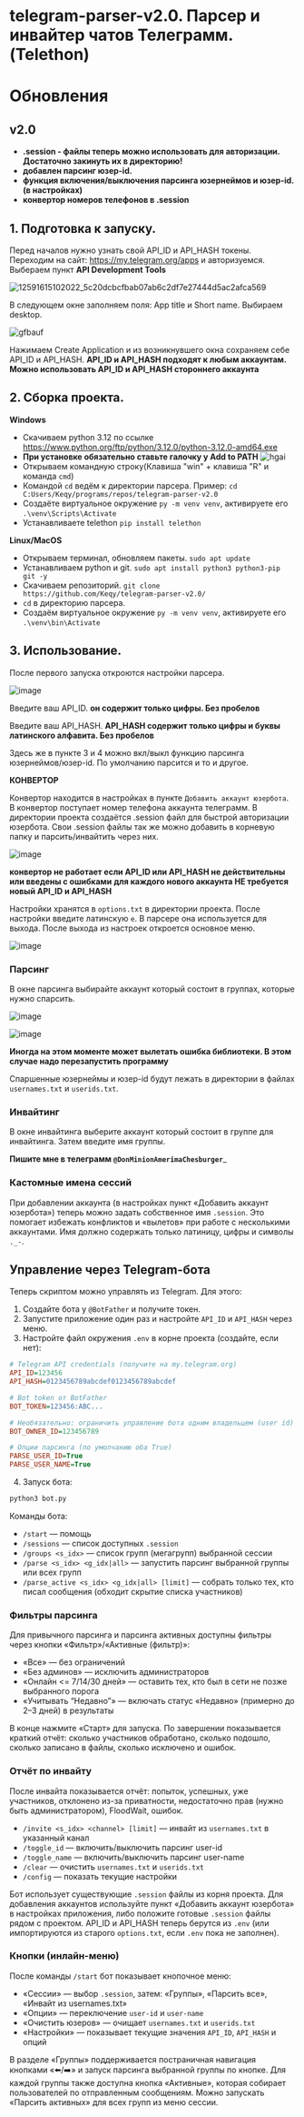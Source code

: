 # telegram-parser-v2.0. Парсер и инвайтер чатов Телеграмм. (Telethon) 

# Обновления
## v2.0
* __.session - файлы теперь можно использовать для авторизации. Достаточно закинуть их в директорию!__
* __добавлен парсинг юзер-id.__
* __функция включения/выключения парсинга юзернеймов и юзер-id. (в настройках)__
* __конвертор номеров телефонов в .session__
  


## 1. Подготовка к запуску.
Перед началов нужно узнать свой API_ID и API_HASH токены. Переходим на сайт: https://my.telegram.org/apps и авторизуемся. Выбераем пункт __API Development Tools__

![12591615102022_5c20dcbcfbab07ab6c2df7e27444d5ac2afca569](https://github.com/Keqy/telegram-parser-v1.0/assets/96333229/75080769-1aa6-4cbc-ab75-cd0a1e04ec09)

В следующем окне заполняем поля: App title и Short name. Выбираем desktop.

![gfbauf](https://github.com/Keqy/telegram-parser-v1.0/assets/96333229/963ca90a-b9f7-4f94-bc95-a87742742239)

Нажимаем Create Application и из возникнувшего окна сохраняем себе API_ID и API_HASH. 
__API_ID и API_HASH подходят к любым аккаунтам. Можно использовать API_ID и API_HASH стороннего аккаунта__
## 2. Сборка проекта.
__Windows__
* Скачиваем python 3.12 по ссылке https://www.python.org/ftp/python/3.12.0/python-3.12.0-amd64.exe
* __При установке обязательно ставьте галочку у Add to PATH__
  ![hgai](https://github.com/Keqy/telegram-parser-v1.0/assets/96333229/046ed050-5a00-4c94-8758-6de165e81ca3)
* Открываем командную строку(Клавиша "win" + клавиша "R" и команда ```cmd```)
* Командой ```cd``` ведём к директории парсера. Пример: ```cd C:Users/Keqy/programs/repos/telegram-parser-v2.0```
* Создаёте виртуальное окружение ```py -m venv venv```, активируете его ```.\venv\Scripts\Activate```
* Устанавливаете telethon ```pip install telethon```

__Linux/MacOS__
* Открываем терминал, обновляем пакеты. ```sudo apt update```
* Устанавливаем python и git. ```sudo apt install python3 python3-pip git -y```
* Скачиваем репозиторий. ```git clone https://github.com/Keqy/telegram-parser-v2.0/```
* ```cd``` в директорию парсера.
* Создаём виртуальное окружение ```py -m venv venv```, активируете его ```.\venv\bin\Activate```


## 3. Использование.
После первого запуска откроются настройки парсера.

![image](https://github.com/Keqy/telegram-parser-v2.0/assets/96333229/b465cb54-843f-4fe2-94ed-c5e68836a923)

Введите ваш API_ID. __он содержит только цифры. Без пробелов__

Введите ваш API_HASH. __API_HASH содержит только цифры и буквы латинского алфавита. Без пробелов__

Здесь же в пункте 3 и 4 можно вкл/выкл функцию парсинга юзернеймов/юзер-id. По умолчанию парсится и то и другое.

__КОНВЕРТОР__

Конвертор находится в настройках в пункте ```Добавить аккаунт юзербота```. В конвертор поступает номер телефона аккаунта телеграмм. В директории проекта создаётся .session файл для быстрой авторизации юзербота. Свои .session файлы так же можно добавить в корневую папку и парсить/инвайтить через них.

![image](https://github.com/Keqy/telegram-parser-v2.0/assets/96333229/9fc11349-ddf8-441e-a386-a301847a5942)

__конвертор не работает если API_ID или API_HASH не действительны или введены с ошибками__
__для каждого нового аккаунта __НЕ__ требуется новый API_ID и API_HASH__

Настройки хранятся в ```options.txt``` в директории проекта.
После настройки введите латинскую ```e```. В парсере она используется для выхода.
После выхода из настроек откроется основное меню.

![image](https://github.com/Keqy/telegram-parser-v2.0/assets/96333229/8a764eab-22db-429e-a900-514a78c3d46f)

### Парсинг
В окне парсинга выбирайте аккаунт который состоит в группах, которые нужно спарсить.

![image](https://github.com/Keqy/telegram-parser-v2.0/assets/96333229/00a72f59-f2d3-496b-80d8-63f9507f7a1b)

![image](https://github.com/Keqy/telegram-parser-v2.0/assets/96333229/56a17b94-fb7b-4e16-84ad-9ebc9f7b131a)

__Иногда на этом моменте может вылетать ошибка библиотеки. В этом случае надо перезапустить программу__

Спаршенные юзернеймы и юзер-id будут лежать в директории в файлах ```usernames.txt``` и ```userids.txt```.

### Инвайтинг
В окне инвайтинга выберите аккаунт который состоит в группе для инвайтинга. Затем введите имя группы.


__Пишите мне в телеграмм ```@DonMinionAmerimaChesburger```___

### Кастомные имена сессий

При добавлении аккаунта (в настройках пункт «Добавить аккаунт юзербота») теперь можно задать собственное имя `.session`. Это помогает избежать конфликтов и «вылетов» при работе с несколькими аккаунтами. Имя должно содержать только латиницу, цифры и символы `._-`.

## Управление через Telegram-бота

Теперь скриптом можно управлять из Telegram. Для этого:

1. Создайте бота у `@BotFather` и получите токен.
2. Запустите приложение один раз и настройте `API_ID` и `API_HASH` через меню.
3. Настройте файл окружения `.env` в корне проекта (создайте, если нет):

```ini
# Telegram API credentials (получите на my.telegram.org)
API_ID=123456
API_HASH=0123456789abcdef0123456789abcdef

# Bot token от BotFather
BOT_TOKEN=123456:ABC...

# Необязательно: ограничить управление бота одним владельцем (user id)
BOT_OWNER_ID=123456789

# Опции парсинга (по умолчанию оба True)
PARSE_USER_ID=True
PARSE_USER_NAME=True
```

4. Запуск бота:

```bash
python3 bot.py
```

Команды бота:

- `/start` — помощь
- `/sessions` — список доступных `.session`
- `/groups <s_idx>` — список групп (мегагрупп) выбранной сессии
- `/parse <s_idx> <g_idx|all>` — запустить парсинг выбранной группы или всех групп
- `/parse_active <s_idx> <g_idx|all> [limit]` — собрать только тех, кто писал сообщения (обходит скрытие списка участников)

### Фильтры парсинга
Для привычного парсинга и парсинга активных доступны фильтры через кнопки «Фильтр»/«Активные (фильтр)»:
- «Все» — без ограничений
- «Без админов» — исключить администраторов
- «Онлайн <= 7/14/30 дней» — оставить тех, кто был в сети не позже выбранного порога
- «Учитывать “Недавно”» — включать статус «Недавно» (примерно до 2–3 дней) в результаты

В конце нажмите «Старт» для запуска. По завершении показывается краткий отчёт: сколько участников обработано, сколько подошло, сколько записано в файлы, сколько исключено и ошибок.

### Отчёт по инвайту
После инвайта показывается отчёт: попыток, успешных, уже участников, отклонено из-за приватности, недостаточно прав (нужно быть администратором), FloodWait, ошибок.
- `/invite <s_idx> <channel> [limit]` — инвайт из `usernames.txt` в указанный канал
- `/toggle_id` — включить/выключить парсинг user-id
- `/toggle_name` — включить/выключить парсинг user-name
- `/clear` — очистить `usernames.txt` и `userids.txt`
- `/config` — показать текущие настройки

Бот использует существующие `.session` файлы из корня проекта. Для добавления аккаунтов используйте пункт «Добавить аккаунт юзербота» в настройках приложения, либо положите готовые `.session` файлы рядом с проектом. API_ID и API_HASH теперь берутся из `.env` (или импортируются из старого `options.txt`, если `.env` пока не заполнен).

### Кнопки (инлайн-меню)

После команды `/start` бот показывает кнопочное меню:

- «Сессии» — выбор `.session`, затем: «Группы», «Парсить все», «Инвайт из usernames.txt»
- «Опции» — переключение `user-id` и `user-name`
- «Очистить юзеров» — очищает `usernames.txt` и `userids.txt`
- «Настройки» — показывает текущие значения `API_ID`, `API_HASH` и опций

В разделе «Группы» поддерживается постраничная навигация кнопками «⬅️/➡️» и запуск парсинга выбранной группы по кнопке.
Для каждой группы также доступна кнопка «Активные», которая собирает пользователей по отправленным сообщениям. Можно запускать «Парсить активных» для всех групп из меню сессии.
